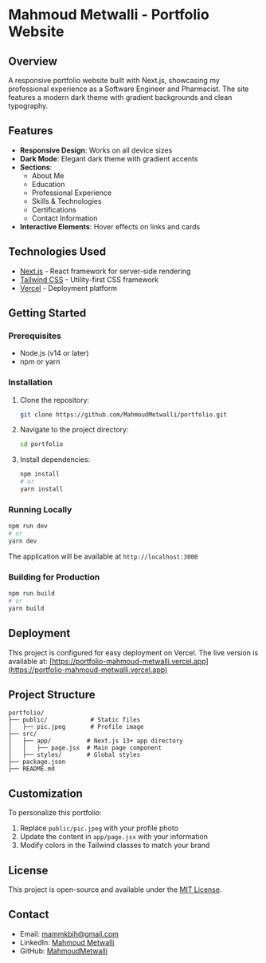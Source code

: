# Mahmoud Metwalli - Portfolio Website

## Overview
A responsive portfolio website built with Next.js, showcasing my professional experience as a Software Engineer and Pharmacist. The site features a modern dark theme with gradient backgrounds and clean typography.

## Features
- **Responsive Design**: Works on all device sizes
- **Dark Mode**: Elegant dark theme with gradient accents
- **Sections**:
  - About Me
  - Education
  - Professional Experience
  - Skills & Technologies
  - Certifications
  - Contact Information
- **Interactive Elements**: Hover effects on links and cards

## Technologies Used
- [Next.js](https://nextjs.org/) - React framework for server-side rendering
- [Tailwind CSS](https://tailwindcss.com/) - Utility-first CSS framework
- [Vercel](https://vercel.com/) - Deployment platform

## Getting Started

### Prerequisites
- Node.js (v14 or later)
- npm or yarn

### Installation
1. Clone the repository:
   ```bash
   git clone https://github.com/MahmoudMetwalli/portfolio.git
   ```
2. Navigate to the project directory:
   ```bash
   cd portfolio
   ```
3. Install dependencies:
   ```bash
   npm install
   # or
   yarn install
   ```

### Running Locally
```bash
npm run dev
# or
yarn dev
```
The application will be available at `http://localhost:3000`

### Building for Production
```bash
npm run build
# or
yarn build
```

## Deployment
This project is configured for easy deployment on Vercel. The live version is available at:
[https://portfolio-mahmoud-metwalli.vercel.app](https://portfolio-mahmoud-metwalli.vercel.app)

## Project Structure
```
portfolio/
├── public/            # Static files
│   ├── pic.jpeg       # Profile image
├── src/
│   ├── app/          # Next.js 13+ app directory
│   │   ├── page.jsx  # Main page component
│   ├── styles/       # Global styles
├── package.json
├── README.md
```

## Customization
To personalize this portfolio:
1. Replace `public/pic.jpeg` with your profile photo
2. Update the content in `app/page.jsx` with your information
3. Modify colors in the Tailwind classes to match your brand

## License
This project is open-source and available under the [MIT License](./LICENSE).

## Contact
- Email: mammkbih@gmail.com
- LinkedIn: [Mahmoud Metwalli](https://www.linkedin.com/in/mahmoud-metwalli/)
- GitHub: [MahmoudMetwalli](https://github.com/MahmoudMetwalli)
```
